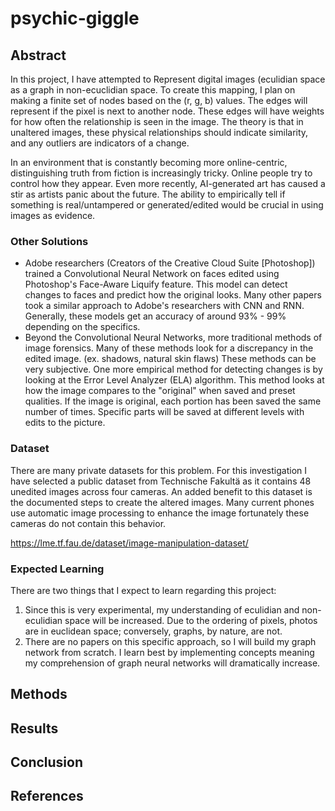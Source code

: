 # psychic-giggle

## Abstract

In this project, I have attempted to Represent digital images (eculidian space as a graph in non-ecuclidian space. To create this mapping, I plan on making a finite set of nodes based on the (r, g, b) values. The edges will represent if the pixel is next to another node. These edges will have weights for how often the relationship is seen in the image. The theory is that in unaltered images, these physical relationships should indicate similarity, and any outliers are indicators of a change.

In an environment that is constantly becoming more online-centric, distinguishing truth from fiction is increasingly tricky. Online people try to control how they appear. Even more recently, AI-generated art has caused a stir as artists panic about the future. The ability to empirically tell if something is real/untampered or generated/edited would be crucial in using images as evidence.


### Other Solutions

- Adobe researchers (Creators of the Creative Cloud Suite [Photoshop]) trained a Convolutional Neural Network on faces edited using Photoshop's Face-Aware Liquify feature. This model can detect changes to faces and predict how the original looks. Many other papers took a similar approach to Adobe's researchers with CNN and RNN. Generally, these models get an accuracy of around 93% - 99% depending on the specifics.
- Beyond the Convolutional Neural Networks, more traditional methods of image forensics. Many of these methods look for a discrepancy in the edited image. (ex. shadows, natural skin flaws) These methods can be very subjective. One more empirical method for detecting changes is by looking at the Error Level Analyzer (ELA) algorithm. This method looks at how the image compares to the "original" when saved and preset qualities. If the image is original, each portion has been saved the same number of times. Specific parts will be saved at different levels with edits to the picture.


### Dataset

There are many private datasets for this problem. For this investigation I have selected a public dataset from Technische Fakultä as it contains 48 unedited images across four cameras. An added benefit to this dataset is the documented steps to create the altered images. Many current phones use automatic image processing to enhance the image fortunately these cameras do not contain this behavior.

https://lme.tf.fau.de/dataset/image-manipulation-dataset/


### Expected Learning
There are two things that I expect to learn regarding this project:
1. Since this is very experimental, my understanding of eculidian and non-eculidian space will be increased. Due to the ordering of pixels, photos are in euclidean space; conversely, graphs, by nature, are not.
2. There are no papers on this specific approach, so I will build my graph network from scratch. I learn best by implementing concepts meaning my comprehension of graph neural networks will dramatically increase.

## Methods


## Results


## Conclusion


## References


